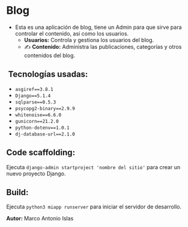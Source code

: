#  Blog

* Esta es una aplicación de blog, tiene un Admin para que sirve para controlar el contenido, así como los usuarios. 
    * **Usuarios:** Controla y gestiona los usuarios del blog.
    * ✍️ **Contenido:** Administra las publicaciones, categorías y otros contenidos del blog.

## ️ Tecnologías usadas:

* `asgiref==3.8.1`
* `Django==5.1.4` 
* `sqlparse==0.5.3`
* `psycopg2-binary==2.9.9`
* `whitenoise==6.6.0`
* `gunicorn==21.2.0`
* `python-dotenv==1.0.1`
* `dj-database-url==2.1.0`

##  Code scaffolding:

Ejecuta `django-admin startproject 'nombre del sitio'` para crear un nuevo proyecto Django.

##  Build:

Ejecuta `python3 miapp runserver` para iniciar el servidor de desarrollo.

**Autor:** Marco Antonio Islas
